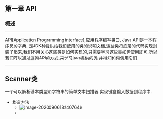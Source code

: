 ## 第一章 API

### 概述

---

API[Application Programming interface],应用程序编写接口, Java API是一本程序员的字典, 是JDK种提供给我们使用的类的说明文档,这些类将底层的代码实现封装了起来,我们不用关心这些类是如何实现的,只需要学习这些类如何使用即可.所以我们可以通过查询API的方式,来学习java提供的类,并得知如何使用它们.

---

## Scanner类

一个可以解析基本类型和字符串的简单文本扫描器.实现键盘输入数据到程序中.

- 构造方法
  - ![image-20200906182407646](https://gitee.com/elplect/personal-image-bed/raw/master/beautyImg/image-20200906182407646.png)
  - 


